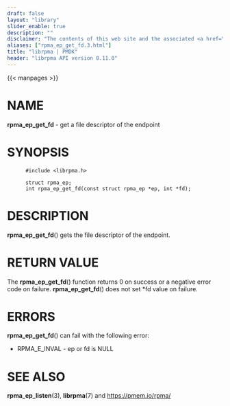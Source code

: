 ```yaml
---
draft: false
layout: "library"
slider_enable: true
description: ""
disclaimer: "The contents of this web site and the associated <a href=\"https://github.com/pmem\">GitHub repositories</a> are BSD-licensed open source."
aliases: ["rpma_ep_get_fd.3.html"]
title: "librpma | PMDK"
header: "librpma API version 0.11.0"
---
```

{{< manpages >}}

[comment]: <> (SPDX-License-Identifier: BSD-3-Clause)
[comment]: <> (Copyright 2020, Intel Corporation)

NAME
====

**rpma\_ep\_get\_fd** - get a file descriptor of the endpoint

SYNOPSIS
========

          #include <librpma.h>

          struct rpma_ep;
          int rpma_ep_get_fd(const struct rpma_ep *ep, int *fd);

DESCRIPTION
===========

**rpma\_ep\_get\_fd**() gets the file descriptor of the endpoint.

RETURN VALUE
============

The **rpma\_ep\_get\_fd**() function returns 0 on success or a negative
error code on failure. **rpma\_ep\_get\_fd**() does not set \*fd value
on failure.

ERRORS
======

**rpma\_ep\_get\_fd**() can fail with the following error:

-   RPMA\_E\_INVAL - ep or fd is NULL

SEE ALSO
========

**rpma\_ep\_listen**(3), **librpma**(7) and https://pmem.io/rpma/
